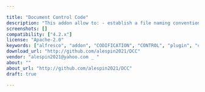 ```yaml
---

title: "Document Control Code"
description: "This addon allow to: - establish a file naming convention - auto assign sequential number for the filenames - permit to reserve, confirm, delete or reuse sequential numbers of the filenames - make reports of the numbering use - new action that allow to auto assign number when a file its moved to a directory - multiple prefix allowed to handle different companies codification content of the addon: - one new aspect \\\"Document Control Code\\\". - new policy to watch the document number and the changes. - one page on the admin share console for the main administrative options. - one new type of site \\\"Document Control Code\\\" that have pages to allow the document control manager user to keep the track of the reservations, confirmations and minor changes to the file naming convention."
screenshots: []
compatibility: ["4.2.x"]
license: "Apache-2.0"
keywords: ["alfresco", "addon", "CODIFICATION", "CONTROL", "plugin", "community", "SECUENTIAL", "numbering", "DOCUMENT"]
download_url: "http://github.com/alespin2021/DCC"
vendor: "alespin2021@yahoo.com _ ‌"
about: ""
about_url: "http://github.com/alespin2021/DCC"
draft: true

---
```

